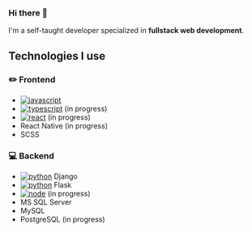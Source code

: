### Hi there 👋

I'm a self-taught developer specialized in **fullstack web development**.

## Technologies I use
### :pencil2: Frontend
- [![javascript](https://badges.aleen42.com/src/javascript.svg)](https://www.javascript.com/)
- [![typescript](https://badges.aleen42.com/src/typescript.svg)]() (in progress)
- [![react](https://badges.aleen42.com/src/react.svg)]() (in progress)
- React Native (in progress)
- SCSS
### :computer: Backend
- [![python](https://badges.aleen42.com/src/python.svg)]() Django
- [![python](https://badges.aleen42.com/src/python.svg)]() Flask
- [![node](https://badges.aleen42.com/src/node.svg)]() (in progress)
- MS SQL Server
- MySQL
- PostgreSQL (in progress)

